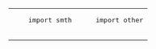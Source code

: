 <table>
  <tr>
    <td>
    <pre>
    import smth
    </pre>
    </td>
    <td>
    <pre>
    import other
    </pre>
  </tr>
</table>